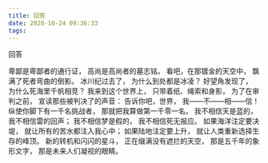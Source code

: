 ```yaml
---
title: 回答
date: 2020-10-24 09:36:33
tags:
---
```

回答

卑鄙是卑鄙者的通行证，
高尚是高尚者的墓志铭。
看吧，在那镀金的天空中，
飘满了死者弯曲的倒影。
冰川纪过去了，
为什么到处都是冰凌？
好望角发现了，
为什么死海里千帆相竞？
我来到这个世界上，
只带着纸、绳索和身影，
为了在审判之前，
宣读那些被判决了的声音：
告诉你吧，世界，
我——不——相——信！
纵使你脚下有一千名挑战者，
那就把我算做第一千零一名。
我不相信天是蓝的，
我不相信雷的回声；
我不相信梦是假的，
我不相信死无报应。
如果海洋注定要决堤，
就让所有的苦水都注入我心中；
如果陆地注定要上升，
就让人类重新选择生存的峰顶。
新的转机和闪闪的星斗，
正在缀满没有遮拦的天空，
那是五千年的象形文字，
那是未来人们凝视的眼睛。